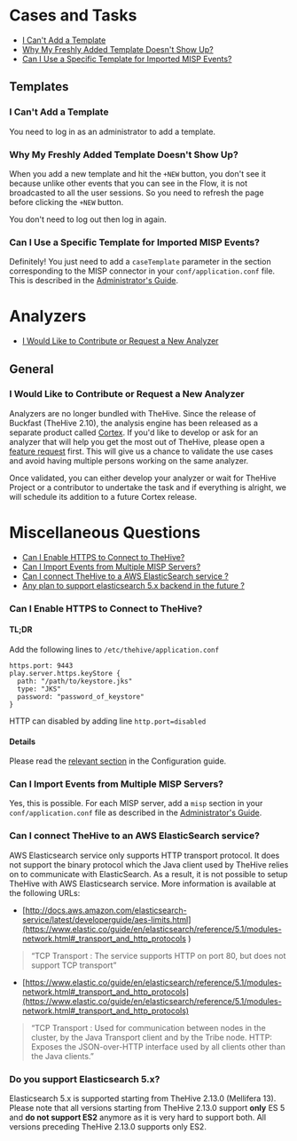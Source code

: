 # Cases and Tasks

- [I Can't Add a Template](https://github.com/CERT-BDF/TheHiveDocs/blob/master/FAQ.md#i-cant-add-a-template)
- [Why My Freshly Added Template Doesn't Show Up?](https://github.com/CERT-BDF/TheHiveDocs/blob/master/FAQ.md#why-my-freshly-added-template-doesnt-show-up)
- [Can I Use a Specific Template for Imported MISP Events?](https://github.com/CERT-BDF/TheHiveDocs/blob/master/FAQ.md#can-i-use-a-specific-template-for-imported-misp-events)

## Templates
### I Can't Add a Template
You need to log in as an administrator to add a template.

### Why My Freshly Added Template Doesn't Show Up?
When you add a new template and hit the `+NEW` button, you don't see it because unlike other events that you can see in the Flow, it is not broadcasted to all the user sessions. So you need to refresh the page before clicking the `+NEW` button.

You don't need to log out then log in again.

### Can I Use a Specific Template for Imported MISP Events?
Definitely! You just need to add a `caseTemplate` parameter in the section corresponding to the MISP connector in your `conf/application.conf` file. This is described in the [Administrator's Guide](https://github.com/CERT-BDF/TheHiveDocs/blob/master/admin/configuration.md#7-misp).

# Analyzers
- [I Would Like to Contribute or Request a New Analyzer](https://github.com/CERT-BDF/TheHiveDocs/blob/master/FAQ.md#i-would-like-to-contribute-or-request-a-new-analyzer)

## General
### I Would Like to Contribute or Request a New Analyzer
Analyzers are no longer bundled with TheHive. Since the release of Buckfast (TheHive 2.10), the analysis engine has been released as a separate product called [Cortex](https://github.com/CERT-BDF/Cortex). If you'd like to develop or ask for an analyzer that will help you get the most out of TheHive, please open a [feature request](https://github.com/CERT-BDF/Cortex-Analyzers/issues/new) first. This will give us a chance to validate the use cases and avoid having multiple persons working on the same analyzer.

Once validated, you can either develop your analyzer or wait for TheHive Project or a contributor to undertake the task and if everything is alright, we will schedule its addition to a future Cortex release.

# Miscellaneous Questions

- [Can I Enable HTTPS to Connect to TheHive?](https://github.com/CERT-BDF/TheHiveDocs/blob/master/FAQ.md#can-i-enable-https-to-connect-to-thehive)
- [Can I Import Events from Multiple MISP Servers?](https://github.com/CERT-BDF/TheHiveDocs/blob/master/FAQ.md#can-i-import-events-from-multiple-misp-servers)
- [Can I connect TheHive to a AWS ElasticSearch service ?](https://github.com/CERT-BDF/TheHiveDocs/blob/master/FAQ.md#can-i-connect-thehive-to-an-aws-elasticsearch-service)
- [Any plan to support elasticsearch 5.x backend in the future ?](https://github.com/CERT-BDF/TheHiveDocs/blob/master/FAQ.md#do-you-have-any-plans-for-elasticsearch-5x-support-in-the-future)

### Can I Enable HTTPS to Connect to TheHive?
#### TL;DR
Add the following lines to `/etc/thehive/application.conf`

    https.port: 9443
    play.server.https.keyStore {
      path: "/path/to/keystore.jks"
      type: "JKS"
      password: "password_of_keystore"
    }

HTTP can disabled by adding line `http.port=disabled`
#### Details
Please read the [relevant section](https://github.com/CERT-BDF/TheHiveDocs/blob/master/admin/configuration.md#10-https) in the Configuration guide.

### Can I Import Events from Multiple MISP Servers?
Yes, this is possible. For each MISP server, add a `misp` section in your `conf/application.conf` file as described in the [Administrator's Guide](https://github.com/CERT-BDF/TheHiveDocs/blob/master/admin/configuration.md#7-misp).

### Can I connect TheHive to an AWS ElasticSearch service?
AWS Elasticsearch service only supports HTTP transport protocol. It does not support the binary protocol which the Java client used by TheHive relies on to communicate with ElasticSearch. As a result, it is not possible to setup TheHive with AWS Elasticsearch service. More information is available at the following URLs:
- [http://docs.aws.amazon.com/elasticsearch-service/latest/developerguide/aes-limits.html](https://www.elastic.co/guide/en/elasticsearch/reference/5.1/modules-network.html#_transport_and_http_protocols )

> “TCP Transport	: The service supports HTTP on port 80, but does not support TCP transport”

- [https://www.elastic.co/guide/en/elasticsearch/reference/5.1/modules-network.html#_transport_and_http_protocols](https://www.elastic.co/guide/en/elasticsearch/reference/5.1/modules-network.html#_transport_and_http_protocols)
> “TCP Transport : Used for communication between nodes in the cluster, by the Java Transport client and by the Tribe node.
> HTTP: Exposes the JSON-over-HTTP interface used by all clients other than the Java clients.”

### Do you support Elasticsearch 5.x?
Elasticsearch 5.x is supported starting from TheHive 2.13.0 (Mellifera 13). Please note that all versions starting from TheHive 2.13.0 support **only** ES 5 and **do not support ES2** anymore as it is very hard to support both. All versions preceding TheHive 2.13.0 supports only ES2.
